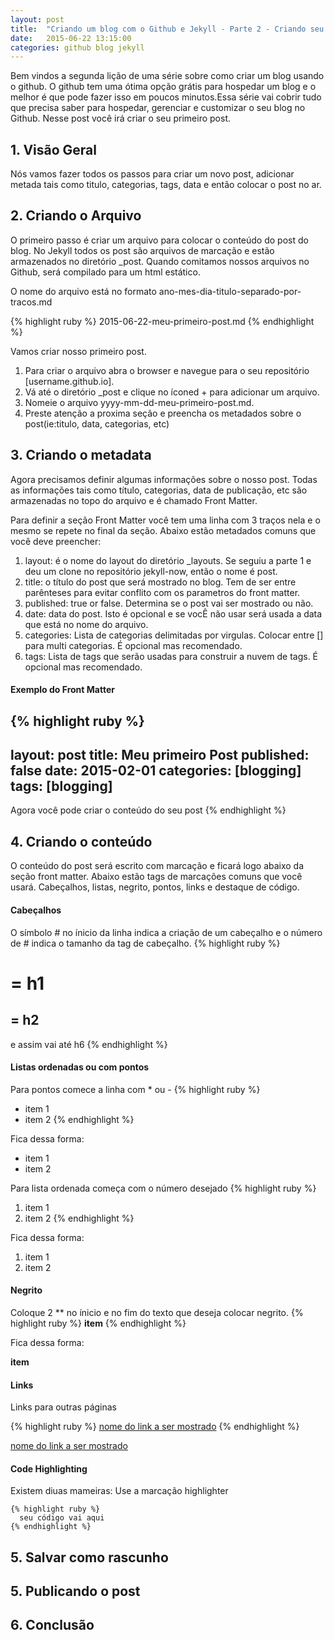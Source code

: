 ```yaml
---
layout: post
title:  "Criando um blog com o Github e Jekyll - Parte 2 - Criando seu primeiro Post"
date:   2015-06-22 13:15:00
categories: github blog jekyll
---
```


Bem vindos a segunda lição de uma série sobre como criar um blog usando o github. O github tem uma ótima opção grátis para hospedar um blog e o melhor é que pode fazer isso em poucos minutos.Essa série vai cobrir tudo que precisa saber para hospedar, gerenciar e customizar o seu blog no Github. Nesse post você irá criar o seu primeiro post.

## 1. Visão Geral
Nós vamos fazer todos os passos para criar um novo post, adicionar metada tais como titulo, categorias, tags, data e então colocar o post no ar. 

## 2. Criando o Arquivo
O primeiro passo é criar um arquivo para colocar o conteúdo do post do blog. No Jekyll todos os post são arquivos de marcação e estão armazenados no diretório _post. Quando comitamos nossos arquivos no Github, será compilado para um html estático.

O nome do arquivo está no formato ano-mes-dia-titulo-separado-por-tracos.md

{% highlight ruby %}
2015-06-22-meu-primeiro-post.md
{% endhighlight %}

Vamos criar nosso primeiro post.

1. Para criar o arquivo abra o browser e navegue para o seu repositório [username.github.io].
2. Vá até o diretório _post e clique no íconed + para adicionar um arquivo.
3. Nomeie o arquivo yyyy-mm-dd-meu-primeiro-post.md.
4. Preste atenção a proxima seção e preencha os metadados sobre o post(ie:titulo, data, categorias, etc)

## 3. Criando o metadata
Agora precisamos definir algumas informações sobre o nosso post. Todas as informações tais como título, categorias, data de publicação, etc são armazenadas no topo do arquivo e é chamado Front Matter.

Para definir a seção Front Matter você tem uma linha com 3 traços nela e o mesmo se repete no final da seção.
Abaixo estão metadados comuns que você deve preencher:

1. layout: é o nome do layout do diretório _layouts. Se seguiu a parte 1 e deu um clone no repositório jekyll-now, então o nome é post.
2. title: o título do post que será mostrado no blog. Tem de ser entre parênteses para evitar conflito com os parametros do front matter.
3. published: true or false. Determina se o post vai ser mostrado ou não.
4. date: data do post. Isto é opcional e se vocÊ não usar será usada a data que está no nome do arquivo.
5. categories: Lista de categorias delimitadas por virgulas. Colocar entre [] para multi categorias. É opcional mas recomendado.
6. tags: Lista de tags que serão usadas para construir a nuvem de tags.  É opcional mas recomendado.

#### Exemplo do Front Matter
{% highlight ruby %}
---
layout: post
title: Meu primeiro Post
published: false
date: 2015-02-01
categories: [blogging]
tags: [blogging]
---

Agora você pode criar o conteúdo do seu post
{% endhighlight %}

## 4. Criando  o conteúdo
O conteúdo do post será escrito com marcação e ficará logo abaixo da seção front matter. Abaixo estão tags de marcações comuns que você usará. Cabeçalhos, listas, negrito, pontos, links e destaque de código.

#### Cabeçalhos
O símbolo # no ínicio da linha indica a criação de um cabeçalho e o número de # indica o tamanho da tag de cabeçalho.
{% highlight ruby %}
#  = h1
## = h2
e assim vai até h6
{% endhighlight %}

#### Listas ordenadas ou com pontos

Para pontos comece a linha com * ou -
{% highlight ruby %}
* item 1
* item 2
{% endhighlight %}

Fica dessa forma: 

* item 1
* item 2

Para lista ordenada começa com o número desejado
{% highlight ruby %}
1. item 1
2. item 2
{% endhighlight %}

Fica dessa forma: 

1. item 1
2. item 2

#### Negrito
Coloque 2 ** no ínicio e no fim do texto que deseja colocar negrito.
{% highlight ruby %}
**item**
{% endhighlight %}

Fica dessa forma:

**item**

#### Links
Links para outras páginas

{% highlight ruby %}
[nome do link a ser mostrado](http://url.com)
{% endhighlight %}

[nome do link a ser mostrado](http://url.com)

#### Code Highlighting
Existem diuas mameiras: 
Use a marcação highlighter
```
{% highlight ruby %}
  seu código vai aqui
{% endhighlight %}
```


## 5. Salvar como rascunho

## 5. Publicando o post

 ## 6. Conclusão


